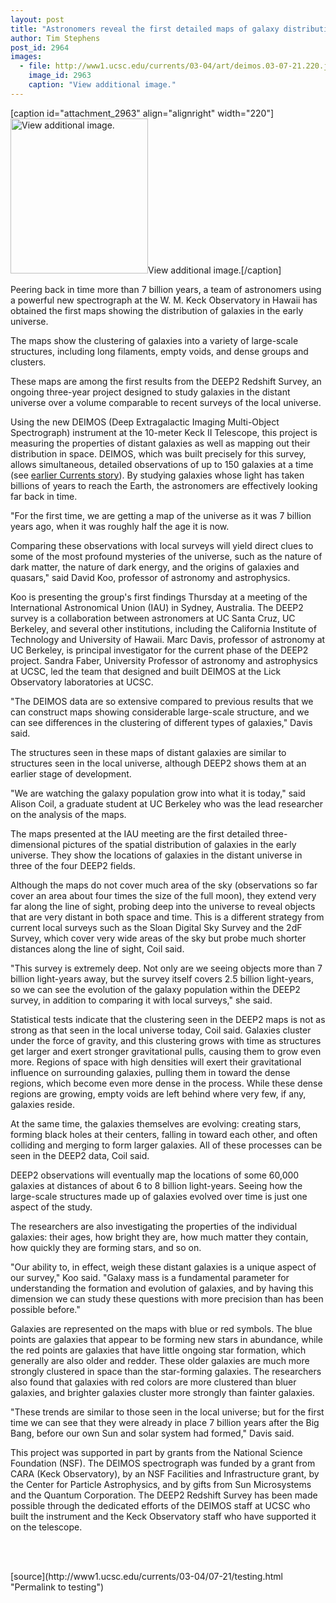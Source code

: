 ```yaml
---
layout: post
title: "Astronomers reveal the first detailed maps of galaxy distribution in the early universe"
author: Tim Stephens
post_id: 2964
images:
  - file: http://www1.ucsc.edu/currents/03-04/art/deimos.03-07-21.220.jpg
    image_id: 2963
    caption: "View additional image."
---
```


[caption id="attachment_2963" align="alignright" width="220"]<a href="http://localhost/mysite/wp-content/uploads/2003/07/deimos.03-07-21.220.jpg"><img class="size-full wp-image-2963" src="http://localhost/mysite/wp-content/uploads/2003/07/deimos.03-07-21.220.jpg" alt="View additional image." width="220" height="248" /></a>View additional image.[/caption]
<p>
  Peering back in time more than 7 billion years, a team of astronomers using a powerful new spectrograph at the W. M. Keck Observatory in Hawaii has obtained the first maps showing the distribution of galaxies in the early universe.
</p>
<p>
  The maps show the clustering of galaxies into a variety of large-scale structures, including long filaments, empty voids, and dense groups and clusters.<br>
</p>
<p>
  These maps are among the first results from the DEEP2 Redshift Survey, an ongoing three-year project designed to study galaxies in the distant universe over a volume comparable to recent surveys of the local universe.
</p>
<p>
  Using the new DEIMOS (Deep Extragalactic Imaging Multi-Object Spectrograph) instrument at the 10-meter Keck II Telescope, this project is measuring the properties of distant galaxies as well as mapping out their distribution in space. DEIMOS, which was built precisely for this survey, allows simultaneous, detailed observations of up to 150 galaxies at a time (see <a href="http://www.ucsc.edu/currents/01-02/02-11/spectrograph.html">earlier Currents story</a>). By studying galaxies whose light has taken billions of years to reach the Earth, the astronomers are effectively looking far back in time.<br>
</p>
<p>
  "For the first time, we are getting a map of the universe as it was 7 billion years ago, when it was roughly half the age it is now.
</p>
<p>
  Comparing these observations with local surveys will yield direct clues to some of the most profound mysteries of the universe, such as the nature of dark matter, the nature of dark energy, and the origins of galaxies and quasars," said David Koo, professor of astronomy and astrophysics.<br>
</p>
<p>
  Koo is presenting the group's first findings Thursday at a meeting of the International Astronomical Union (IAU) in Sydney, Australia. The DEEP2 survey is a collaboration between astronomers at UC Santa Cruz, UC Berkeley, and several other institutions, including the California Institute of Technology and University of Hawaii. Marc Davis, professor of astronomy at UC Berkeley, is principal investigator for the current phase of the DEEP2 project. Sandra Faber, University Professor of astronomy and astrophysics at UCSC, led the team that designed and built DEIMOS at the Lick Observatory laboratories at UCSC.<br>
</p>
<p>
  "The DEIMOS data are so extensive compared to previous results that we can construct maps showing considerable large-scale structure, and we can see differences in the clustering of different types of galaxies," Davis said.<br>
</p>
<p>
  The structures seen in these maps of distant galaxies are similar to structures seen in the local universe, although DEEP2 shows them at an earlier stage of development.<br>
</p>
<p>
  "We are watching the galaxy population grow into what it is today," said Alison Coil, a graduate student at UC Berkeley who was the lead researcher on the analysis of the maps.<br>
</p>
<p>
  The maps presented at the IAU meeting are the first detailed three-dimensional pictures of the spatial distribution of galaxies in the early universe. They show the locations of galaxies in the distant universe in three of the four DEEP2 fields.
</p>
<p>
  Although the maps do not cover much area of the sky (observations so far cover an area about four times the size of the full moon), they extend very far along the line of sight, probing deep into the universe to reveal objects that are very distant in both space and time. This is a different strategy from current local surveys such as the Sloan Digital Sky Survey and the 2dF Survey, which cover very wide areas of the sky but probe much shorter distances along the line of sight, Coil said.<br>
</p>
<p>
  "This survey is extremely deep. Not only are we seeing objects more than 7 billion light-years away, but the survey itself covers 2.5 billion light-years, so we can see the evolution of the galaxy population within the DEEP2 survey, in addition to comparing it with local surveys," she said.<br>
</p>
<p>
  Statistical tests indicate that the clustering seen in the DEEP2 maps is not as strong as that seen in the local universe today, Coil said. Galaxies cluster under the force of gravity, and this clustering grows with time as structures get larger and exert stronger gravitational pulls, causing them to grow even more. Regions of space with high densities will exert their gravitational influence on surrounding galaxies, pulling them in toward the dense regions, which become even more dense in the process. While these dense regions are growing, empty voids are left behind where very few, if any, galaxies reside.<br>
</p>
<p>
  At the same time, the galaxies themselves are evolving: creating stars, forming black holes at their centers, falling in toward each other, and often colliding and merging to form larger galaxies. All of these processes can be seen in the DEEP2 data, Coil said.<br>
</p>
<p>
  DEEP2 observations will eventually map the locations of some 60,000 galaxies at distances of about 6 to 8 billion light-years. Seeing how the large-scale structures made up of galaxies evolved over time is just one aspect of the study.
</p>
<p>
  The researchers are also investigating the properties of the individual galaxies: their ages, how bright they are, how much matter they contain, how quickly they are forming stars, and so on.<br>
</p>
<p>
  "Our ability to, in effect, weigh these distant galaxies is a unique aspect of our survey," Koo said. "Galaxy mass is a fundamental parameter for understanding the formation and evolution of galaxies, and by having this dimension we can study these questions with more precision than has been possible before."<br>
</p>
<p>
  Galaxies are represented on the maps with blue or red symbols. The blue points are galaxies that appear to be forming new stars in abundance, while the red points are galaxies that have little ongoing star formation, which generally are also older and redder. These older galaxies are much more strongly clustered in space than the star-forming galaxies. The researchers also found that galaxies with red colors are more clustered than bluer galaxies, and brighter galaxies cluster more strongly than fainter galaxies.<br>
</p>
<p>
  "These trends are similar to those seen in the local universe; but for the first time we can see that they were already in place 7 billion years after the Big Bang, before our own Sun and solar system had formed," Davis said.<br>
</p>
<p>
  This project was supported in part by grants from the National Science Foundation (NSF). The DEIMOS spectrograph was funded by a grant from CARA (Keck Observatory), by an NSF Facilities and Infrastructure grant, by the Center for Particle Astrophysics, and by gifts from Sun Microsystems and the Quantum Corporation. The DEEP2 Redshift Survey has been made possible through the dedicated efforts of the DEIMOS staff at UCSC who built the instrument and the Keck Observatory staff who have supported it on the telescope.<br>
  <br>
</p>
<p>
  <br>

</p>
<p>

</p>
[source](http://www1.ucsc.edu/currents/03-04/07-21/testing.html "Permalink to testing")
